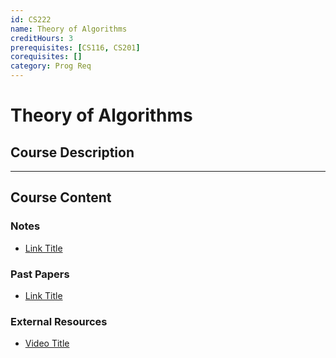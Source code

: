 ```yaml
---
id: CS222
name: Theory of Algorithms
creditHours: 3
prerequisites: [CS116, CS201]
corequisites: []
category: Prog Req
---
```


# Theory of Algorithms

## Course Description
<Description>

---

## Course Content

### Notes
- [Link Title](https://link.com)

### Past Papers
- [Link Title](https://link.com)

### External Resources
- [Video Title](https://link.com)
